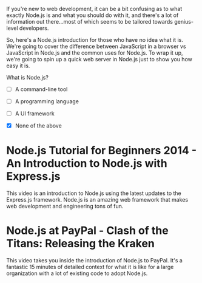 <!--
name: node-video
version : 0.0.1
title : "Node.js Video Blitz"
description: "This module provides two video introductions to Node.js. The first video is a general overview, and the other is a fast paced walkthrough of how Node.js works with the latest updates to the Express.js framework. After just 30 minutes of  viewing time (at 1x speed), your mind will be blown with the power and possibilities of Node.js. "
homepage : "https://pilot.outlearn.com/user/25"
author : "Jeff Whatcott"
license : "Creative Commons Attribution 4.0 International"
freshnessDate : 2015-06-17
-->

If you're new to web development, it can be a bit confusing as to what exactly Node.js is and what you should do with it, and there's a lot of information out there...most of which seems to be tailored towards genius-level developers.

So, here's a Node.js introduction for those who have no idea what it is. We're going to cover the difference between JavaScript in a browser vs JavaScript in Node.js and the common uses for Node.js. To wrap it up, we're going to spin up a quick web server in Node.js just to show you how easy it is.

<!-- @multipleChoice -->

What is Node.js?

- [ ] A command-line tool
- [ ] A programming language
- [ ] A UI framework
- [X] None of the above


<!-- @end -->

<!-- @asset, "contentType": "outlearn/video", "provider": "youtube", "url": "https://www.youtube.com/embed/pU9Q6oiQNd0" -->

<!-- @task, "hasDeliverable" : false, "text" : "Watch the What is Node.js Exactly video."-->

<!-- @task, "hasDeliverable" : true, "text" : "Write a one paragraph summary of what Node.js is and paste it here."-->

<!-- @section -->
# Node.js Tutorial for Beginners 2014 - An Introduction to Node.js with Express.js

This video is an introduction to Node.js using the latest updates to the Express.js framework. Node.js is an amazing web framework that makes web development and engineering tons of fun.

<!-- @asset, "contentType": "outlearn/video", "provider": "youtube", "url": "https://www.youtube.com/embed/FqMIyTH9wSg" -->

<!-- @task, "hasDeliverable" : false, "text" : "Watch the Node.js for beginners 2014 video."-->

<!-- @task, "hasDeliverable" : true, "text" : "Now that you have seen Node.js in action, write a paragraph describing your impressions and paste it here."-->

<!-- @section -->
# Node.js at PayPal - Clash of the Titans: Releasing the Kraken

This video takes you inside the introduction of Node.js to PayPal. It's a fantastic 15 minutes of detailed context for what it is like for a large organization with a lot of existing code to adopt Node.js.

<!-- @asset, "contentType": "outlearn/video", "provider": "youtube", "url": "https://www.youtube.com/embed/tZWGb0HU2QM" -->

<!-- @task, "hasDeliverable" : false, "text" : "Watch the Node.js at PayPal - Clash of the Titans: Releasing the Kraken video."-->

<!-- @task, "hasDeliverable" : true, "text" : "Now that you have seen how PayPal adopted Node.js, write a paragraph describing your impressions and paste it here."-->
